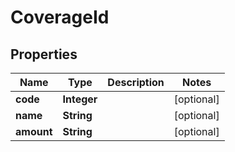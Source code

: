 

# CoverageId


## Properties

| Name | Type | Description | Notes |
|------------ | ------------- | ------------- | -------------|
|**code** | **Integer** |  |  [optional] |
|**name** | **String** |  |  [optional] |
|**amount** | **String** |  |  [optional] |



